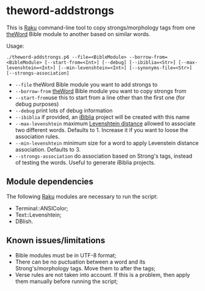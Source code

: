 # theword-addstrongs
This is [Raku](https://raku.org/) command-line tool to copy strongs/morphology tags from one [theWord](http://www.theword.net) Bible module to another based on similar words.

Usage:

`./theword-addstrongs.p6 --file=<BibleModule> --borrow-from=<BibleModule> [--start-from=<Int>] [--debug] [--ibiblia=<Str>] [--max-levenshtein=<Int>] [--min-levenshtein=<Int>] [--synonyms-file=<Str>] [--strongs-association]`

* `--file` theWord Bible module you want to add strongs to
* `--borrow-from` [theWord](http://www.theword.net) Bible module you want to copy strongs from
* `--start-from`use this to start from a line other than the first one (for debug purposes)
* `--debug` print lots of debug information
* `--ibiblia` if provided, an [iBiblia](https://github.com/rubiot/ibiblia) project will be created with this name
* `--max-levenshtein` maximum [Levenshtein distance](https://en.wikipedia.org/wiki/Levenshtein_distance) allowed to associate two different words. Defaults to 1. Increase it if you want to loose the association rules.
* `--min-levenshtein` minimum size for a word to apply Levenstein distance association. Defaults to 3.
* `--strongs-association` do association based on Strong's tags, instead of testing the words. Useful to generate iBiblia projects.

## Module dependencies
The following [Raku](https://raku.org/) modules are necessary to run the script:
* Terminal::ANSIColor;
* Text::Levenshtein;
* DBIish.

## Known issues/limitations
* Bible modules must be in UTF-8 format;
* There can be no puctuation between a word and its Strong's/morphology tags. Move them to after the tags;
* Verse rules are not taken into account. If this is a problem, then apply them manually before running the script;
